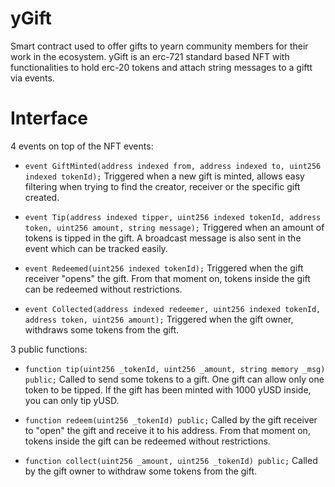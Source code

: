 # yGift
Smart contract used to offer gifts to yearn community members for their work in the ecosystem.
yGift is an erc-721 standard based NFT with functionalities to hold erc-20 tokens and attach string messages to a giftt via events.

# Interface

4 events on top of the NFT events:
- 	`event GiftMinted(address indexed from, address indexed to, uint256 indexed tokenId);`
    Triggered when a new gift is minted, allows easy filtering when trying to find the creator, receiver or the specific gift created.
    
-   `event Tip(address indexed tipper, uint256 indexed tokenId, address token, uint256 amount, string message);`
    Triggered when an amount of tokens is tipped in the gift. A broadcast message is also sent in the event which can be tracked easily.
    
-   `event Redeemed(uint256 indexed tokenId);`
    Triggered when the gift receiver "opens" the gift. From that moment on, tokens inside the gift can be redeemed without restrictions.
    
-   `event Collected(address indexed redeemer, uint256 indexed tokenId, address token, uint256 amount);`
    Triggered when the gift owner, withdraws some tokens from the gift.
    
3 public functions:
-   `function tip(uint256 _tokenId, uint256 _amount, string memory _msg) public;`
    Called to send some tokens to a gift. One gift can allow only one token to be tipped. If the gift has been minted with 1000 yUSD inside, you can only tip yUSD.

-   `function redeem(uint256 _tokenId) public;`
    Called by the gift receiver to "open" the gift and receive it to his address. From that moment on, tokens inside the gift can be redeemed without restrictions.
    
-   `function collect(uint256 _amount, uint256 _tokenId) public;`
    Called by the gift owner to withdraw some tokens from the gift.


